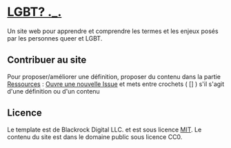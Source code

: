 # [LGBT? ._.](https://rainbow.mrtino.eu)

Un site web pour apprendre et comprendre les termes et les enjeux posés par les personnes queer et LGBT.

## Contribuer au site

Pour proposer/améliorer une définition, proposer du contenu dans la partie [Ressources](https://rainbow.mrtino.eu/ressources) :
[Ouvre une nouvelle Issue](https://github.com/mrtino/rainbow/issues) et mets entre crochets ( [] ) s'il s'agit d'une définition ou d'un contenu

## Licence

Le template est de Blackrock Digital LLC. et est sous licence [MIT](https://github.com/BlackrockDigital/startbootstrap-modern-business/blob/gh-pages/LICENSE). Le contenu du site est dans le domaine public sous licence CC0.
